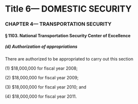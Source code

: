 
# Title 6— DOMESTIC SECURITY
### CHAPTER 4— TRANSPORTATION SECURITY
#### § 1103. National Transportation Security Center of Excellence
##### (d) Authorization of appropriations

There are authorized to be appropriated to carry out this section

(1) $18,000,000 for fiscal year 2008;

(2) $18,000,000 for fiscal year 2009;

(3) $18,000,000 for fiscal year 2010; and

(4) $18,000,000 for fiscal year 2011.
